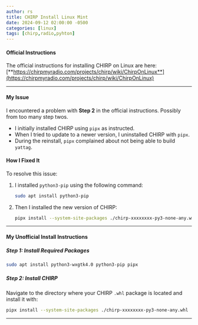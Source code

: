 ```yaml
---
author: rs
title: CHIRP Install Linux Mint
date: 2024-09-12 02:00:00 -0500 
categories: [linux]
tags: [chirp,radio,pyhton]
---
```


#### Official Instructions
The official instructions for installing CHIRP on Linux are here:  
[**https://chirpmyradio.com/projects/chirp/wiki/ChirpOnLinux**](https://chirpmyradio.com/projects/chirp/wiki/ChirpOnLinux)

---

#### My Issue
I encountered a problem with **Step 2** in the official instructions. Possibly from too many step twos.

- I initially installed CHIRP using `pipx` as instructed.
- When I tried to update to a newer version, I uninstalled CHIRP with `pipx`. 
- During the reinstall, `pipx` complained about not being able to build `yattag`.

#### How I Fixed It
To resolve this issue:

1. I installed `python3-pip` using the following command:
   ```bash
   sudo apt install python3-pip
   ```

2. Then I installed the new version of CHIRP:
   ```bash
   pipx install --system-site-packages ./chirp-xxxxxxxx-py3-none-any.whl
   ```

---

#### My Unofficial Install Instructions

##### **Step 1: Install Required Packages**
```bash
sudo apt install python3-wxgtk4.0 python3-pip pipx
```

##### **Step 2: Install CHIRP**
Navigate to the directory where your CHIRP `.whl` package is located and install it with:
```bash
pipx install --system-site-packages ./chirp-xxxxxxxx-py3-none-any.whl
```

--- 